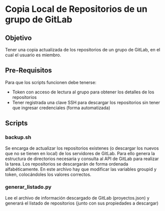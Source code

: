 # Copia Local de Repositorios de un grupo de GitLab
## Objetivo
Tener una copia actualizada de los repositorios de un grupo de GitLab, en el cual el usuario es miembro.

## Pre-Requisitos
Para que los scripts funcionen debe tenerse:
- Token con acceso de lectura al grupo para obtener los detalles de los repositorios
- Tener registrada una clave SSH para descargar los repositorios sin tener que ingresar credenciales (forma automatizada)

## Scripts
### backup.sh
Se encarga de actualizar los repositorios existenes (o descargar los nuevos que no se tienen en local) de los servidores de GitLab. Para ello genera la estructura de directorios necesaria y consulta al API de GitLab para realizar la tarea. Los repositorios se descargarán de forma ordenada alfabéticamente. En este archivo hay que modificar las variables groupid y token, colocándoles los valores correctos.

### generar_listado.py
Lee el archivo de información descargado de GitLab (proyectos.json) y generará el listado de repositorios (junto con sus propiedades a descargar)

